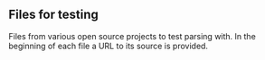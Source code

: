 ## Files for testing

Files from various open source projects to test parsing with.
In the beginning of each file a URL to its source is provided.
